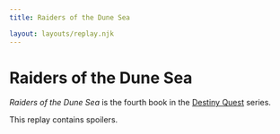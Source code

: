 ```yaml
---
title: Raiders of the Dune Sea

layout: layouts/replay.njk
---
```


# Raiders of the Dune Sea

*Raiders of the Dune Sea* is the fourth book in the [Destiny Quest](http://www.destiny-quest.com/) series.

This replay contains spoilers.
